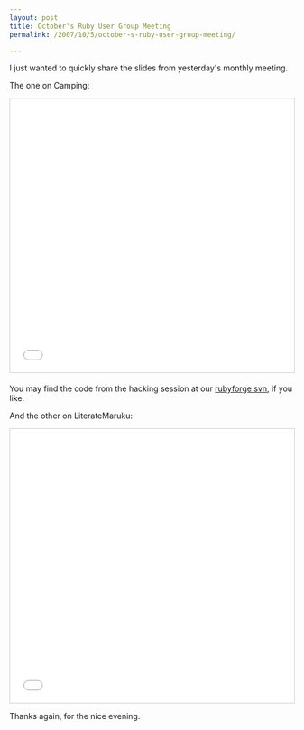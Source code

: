 ```yaml
---
layout: post
title: October's Ruby User Group Meeting
permalink: /2007/10/5/october-s-ruby-user-group-meeting/

---
```


I just wanted to quickly share the slides from yesterday's monthly meeting.

The one on Camping:

<iframe src="//www.slideshare.net/slideshow/embed_code/key/rw9C3si6JHa6G2" width="595" height="485" frameborder="0" marginwidth="0" marginheight="0" scrolling="no" style="border:1px solid #CCC; border-width:1px; margin-bottom:5px; max-width: 100%;" allowfullscreen></iframe>

You may find the code from the hacking session at our [rubyforge
svn](http://rug-b.rubyforge.org/svn/syntax_camping/trunk/), if you like.

And the other on LiterateMaruku:

<iframe src="//www.slideshare.net/slideshow/embed_code/key/yOQmbwGGpRlscC" width="595" height="485" frameborder="0" marginwidth="0" marginheight="0" scrolling="no" style="border:1px solid #CCC; max-width: 100%;" allowfullscreen></iframe>

Thanks again, for the nice evening.
